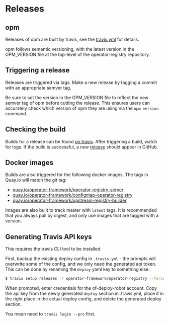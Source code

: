 # Releases

## opm

Releases of opm are built by travis, see the [travis.yml](../../.travis.yml) for details.

opm follows semantic versioning, with the latest version in the OPM_VERSION file at the top-level of the operator-registry repository. 


## Triggering a release


Releases are triggered via tags. Make a new release by tagging a commit with an appropriate semver tag.

Be sure to set the version in the OPM_VERSION file to reflect the new semver tag of opm before cutting the release. This ensures users 
can accurately check which version of opm they are using via the `opm version` command. 

## Checking the build

Builds for a release can be found [on travis](https://travis-ci.com/operator-framework/operator-registry). After triggering a build, watch for logs. If the build is successful, a new [release](https://github.com/operator-framework/operator-registry) should appear in GitHub.

## Docker images

Builds are also triggered for the following docker images. The tags in Quay.io will match the git tag:

 - [quay.io/operator-framework/operator-registry-server](https://quay.io/repository/operator-framework/operator-registry-server)
 - [quay.io/operator-framework/configmap-operator-registry](https://quay.io/repository/operator-framework/configmap-operator-registry)
 - [quay.io/operator-framework/upstream-registry-builder](https://quay.io/repository/operator-framework/upstream-registry-builder?tab=tags)
 
 Images are also built to track master with `latest` tags. It is recommended that you always pull by digest, and only use images that are tagged with a version.
 
 
## Generating Travis API keys

This requires the travis CLI tool to be installed.

First, backup the existing deploy config in `.travis.yml` - the prompts will overwrite some of the config, and 
we only need the generated api token. This can be done by renaming the `deploy` yaml key to something else.

```sh
$ travis setup releases -r operator-framework/operator-registry --force --pro
```

When prompted, enter credentials for the of-deploy-robot account. Copy the api key from the newly generated `deploy` section in .travis.yml, place
it in the right place in the actual deploy config, and delete the generated deploy section.

You mean need to `travis login --pro` first.